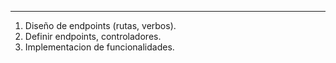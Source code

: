 -- --
1. Diseño de endpoints (rutas, verbos).
2. Definir endpoints, controladores.
3. Implementacion de funcionalidades.